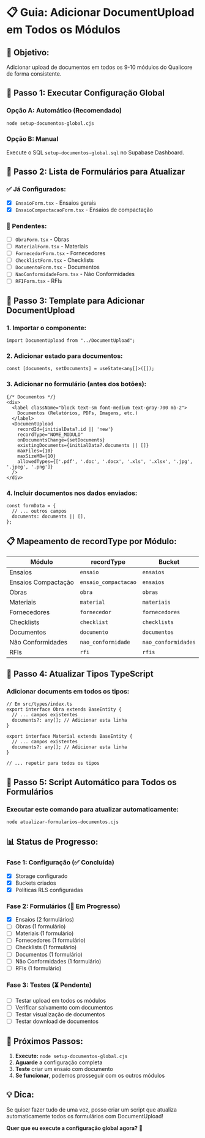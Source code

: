 # 📋 Guia: Adicionar DocumentUpload em Todos os Módulos

## 🎯 **Objetivo:**
Adicionar upload de documentos em todos os 9-10 módulos do Qualicore de forma consistente.

## 🚀 **Passo 1: Executar Configuração Global**

### **Opção A: Automático (Recomendado)**
```bash
node setup-documentos-global.cjs
```

### **Opção B: Manual**
Execute o SQL `setup-documentos-global.sql` no Supabase Dashboard.

## 📁 **Passo 2: Lista de Formulários para Atualizar**

### **✅ Já Configurados:**
- [x] `EnsaioForm.tsx` - Ensaios gerais
- [x] `EnsaioCompactacaoForm.tsx` - Ensaios de compactação

### **🔄 Pendentes:**
- [ ] `ObraForm.tsx` - Obras
- [ ] `MaterialForm.tsx` - Materiais  
- [ ] `FornecedorForm.tsx` - Fornecedores
- [ ] `ChecklistForm.tsx` - Checklists
- [ ] `DocumentoForm.tsx` - Documentos
- [ ] `NaoConformidadeForm.tsx` - Não Conformidades
- [ ] `RFIForm.tsx` - RFIs

## 🔧 **Passo 3: Template para Adicionar DocumentUpload**

### **1. Importar o componente:**
```tsx
import DocumentUpload from "../DocumentUpload";
```

### **2. Adicionar estado para documentos:**
```tsx
const [documents, setDocuments] = useState<any[]>([]);
```

### **3. Adicionar no formulário (antes dos botões):**
```tsx
{/* Documentos */}
<div>
  <label className="block text-sm font-medium text-gray-700 mb-2">
    Documentos (Relatórios, PDFs, Imagens, etc.)
  </label>
  <DocumentUpload
    recordId={initialData?.id || 'new'}
    recordType="NOME_MODULO"
    onDocumentsChange={setDocuments}
    existingDocuments={initialData?.documents || []}
    maxFiles={10}
    maxSizeMB={10}
    allowedTypes={['.pdf', '.doc', '.docx', '.xls', '.xlsx', '.jpg', '.jpeg', '.png']}
  />
</div>
```

### **4. Incluir documentos nos dados enviados:**
```tsx
const formData = {
  // ... outros campos
  documents: documents || [],
};
```

## 📋 **Mapeamento de recordType por Módulo:**

| Módulo | recordType | Bucket |
|--------|------------|--------|
| Ensaios | `ensaio` | `ensaios` |
| Ensaios Compactação | `ensaio_compactacao` | `ensaios` |
| Obras | `obra` | `obras` |
| Materiais | `material` | `materiais` |
| Fornecedores | `fornecedor` | `fornecedores` |
| Checklists | `checklist` | `checklists` |
| Documentos | `documento` | `documentos` |
| Não Conformidades | `nao_conformidade` | `nao_conformidades` |
| RFIs | `rfi` | `rfis` |

## 🔄 **Passo 4: Atualizar Tipos TypeScript**

### **Adicionar documents em todos os tipos:**
```tsx
// Em src/types/index.ts
export interface Obra extends BaseEntity {
  // ... campos existentes
  documents?: any[]; // Adicionar esta linha
}

export interface Material extends BaseEntity {
  // ... campos existentes
  documents?: any[]; // Adicionar esta linha
}

// ... repetir para todos os tipos
```

## 🚀 **Passo 5: Script Automático para Todos os Formulários**

### **Executar este comando para atualizar automaticamente:**
```bash
node atualizar-formularios-documentos.cjs
```

## 📊 **Status de Progresso:**

### **Fase 1: Configuração (✅ Concluída)**
- [x] Storage configurado
- [x] Buckets criados
- [x] Políticas RLS configuradas

### **Fase 2: Formulários (🔄 Em Progresso)**
- [x] Ensaios (2 formulários)
- [ ] Obras (1 formulário)
- [ ] Materiais (1 formulário)
- [ ] Fornecedores (1 formulário)
- [ ] Checklists (1 formulário)
- [ ] Documentos (1 formulário)
- [ ] Não Conformidades (1 formulário)
- [ ] RFIs (1 formulário)

### **Fase 3: Testes (⏳ Pendente)**
- [ ] Testar upload em todos os módulos
- [ ] Verificar salvamento com documentos
- [ ] Testar visualização de documentos
- [ ] Testar download de documentos

## 🎯 **Próximos Passos:**

1. **Execute:** `node setup-documentos-global.cjs`
2. **Aguarde** a configuração completa
3. **Teste** criar um ensaio com documento
4. **Se funcionar**, podemos prosseguir com os outros módulos

## 💡 **Dica:**
Se quiser fazer tudo de uma vez, posso criar um script que atualiza automaticamente todos os formulários com DocumentUpload!

**Quer que eu execute a configuração global agora?** 🚀 